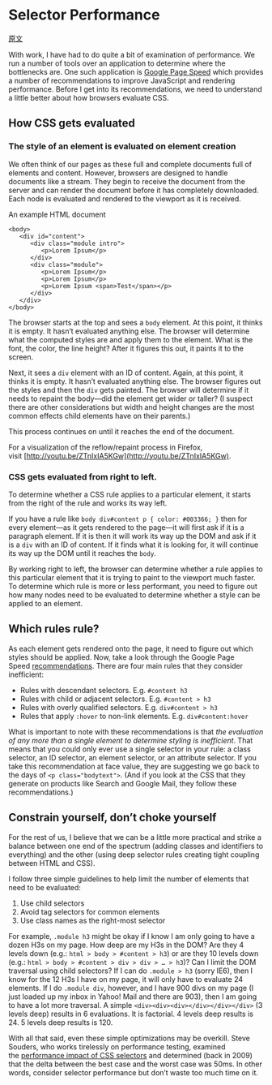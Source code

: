 # Selector Performance

[原文](https://smacss.com/book/selectors)

With work, I have had to do quite a bit of examination of performance. We run a number of tools over an application to determine where the bottlenecks are. One such application is [Google Page Speed](http://code.google.com/speed/page-speed/) which provides a number of recommendations to improve JavaScript and rendering performance. Before I get into its recommendations, we need to understand a little better about how browsers evaluate CSS.

## How CSS gets evaluated

### The style of an element is evaluated on element creation

We often think of our pages as these full and complete documents full of elements and content. However, browsers are designed to handle documents like a stream. They begin to receive the document from the server and can render the document before it has completely downloaded. Each node is evaluated and rendered to the viewport as it is received.



An example HTML document

```
<body>
   <div id="content">
      <div class="module intro">
         <p>Lorem Ipsum</p>
      </div>
      <div class="module">
         <p>Lorem Ipsum</p>
         <p>Lorem Ipsum</p>
         <p>Lorem Ipsum <span>Test</span></p>
      </div>
   </div>
</body>
```



The browser starts at the top and sees a `body` element. At this point, it thinks it is empty. It hasn’t evaluated anything else. The browser will determine what the computed styles are and apply them to the element. What is the font, the color, the line height? After it figures this out, it paints it to the screen.

Next, it sees a `div` element with an ID of content. Again, at this point, it thinks it is empty. It hasn’t evaluated anything else. The browser figures out the styles and then the `div` gets painted. The browser will determine if it needs to repaint the body—did the element get wider or taller? (I suspect there are other considerations but width and height changes are the most common effects child elements have on their parents.)

This process continues on until it reaches the end of the document.

For a visualization of the reflow/repaint process in Firefox, visit [http://youtu.be/ZTnIxIA5KGw](http://youtu.be/ZTnIxIA5KGw).

### CSS gets evaluated from right to left.

To determine whether a CSS rule applies to a particular element, it starts from the right of the rule and works its way left.

If you have a rule like `body div#content p { color: #003366; }` then for every element—as it gets rendered to the page—it will first ask if it is a paragraph element. If it is then it will work its way up the DOM and ask if it is a `div` with an ID of content. If it finds what it is looking for, it will continue its way up the DOM until it reaches the `body`.

By working right to left, the browser can determine whether a rule applies to this particular element that it is trying to paint to the viewport much faster. To determine which rule is more or less performant, you need to figure out how many nodes need to be evaluated to determine whether a style can be applied to an element.

## Which rules rule?

As each element gets rendered onto the page, it need to figure out which styles should be applied. Now, take a look through the Google Page Speed [recommendations](http://code.google.com/speed/page-speed/docs/rendering.html#UseEfficientCSSSelectors). There are four main rules that they consider inefficient:

* Rules with descendant selectors. E.g. `#content h3`
* Rules with child or adjacent selectors. E.g. `#content > h3`
* Rules with overly qualified selectors. E.g. `div#content > h3`
* Rules that apply `:hover` to non-link elements. E.g. `div#content:hover`

What is important to note with these recommendations is that *the evaluation of any more than a single element to determine styling is inefficient*. That means that you could only ever use a single selector in your rule: a class selector, an ID selector, an element selector, or an attribute selector. If you take this recommendation at face value, they are suggesting we go back to the days of `<p class="bodytext">`. (And if you look at the CSS that they generate on products like Search and Google Mail, they follow these recommendations.)

## Constrain yourself, don’t choke yourself

For the rest of us, I believe that we can be a little more practical and strike a balance between one end of the spectrum (adding classes and identifiers to everything) and the other (using deep selector rules creating tight coupling between HTML and CSS).

I follow three simple guidelines to help limit the number of elements that need to be evaluated:

1. Use child selectors
2. Avoid tag selectors for common elements
3. Use class names as the right-most selector

For example, `.module h3` might be okay if I know I am only going to have a dozen H3s on my page. How deep are my H3s in the DOM? Are they 4 levels down (e.g.: `html > body > #content > h3`) or are they 10 levels down (e.g.: `html > body > #content > div > div > … > h3`)? Can I limit the DOM traversal using child selectors? If I can do `.module > h3` (sorry IE6), then I know for the 12 H3s I have on my page, it will only have to evaluate 24 elements. If I do `.module div`, however, and I have 900 divs on my page (I just loaded up my inbox in Yahoo! Mail and there are 903), then I am going to have a lot more traversal. A simple `<div><div><div></div></div></div>` (3 levels deep) results in 6 evaluations. It is factorial. 4 levels deep results is 24\. 5 levels deep results is 120.

With all that said, even these simple optimizations may be overkill. Steve Souders, who works tirelessly on performance testing, examined the [performance impact of CSS selectors](http://www.stevesouders.com/blog/2009/03/10/performance-impact-of-css-selectors/) and determined (back in 2009) that the delta between the best case and the worst case was 50ms. In other words, consider selector performance but don’t waste too much time on it.


